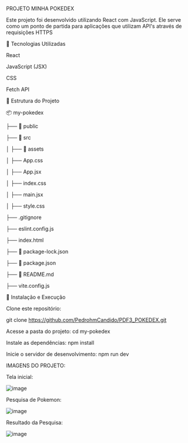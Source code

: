 
PROJETO MINHA POKEDEX

Este projeto foi desenvolvido utilizando React com JavaScript. Ele serve como um ponto de partida para aplicações que utilizam API's através de requisições HTTPS

🚀 Tecnologias Utilizadas

React

JavaScript (JSX)

CSS 

Fetch API

📂 Estrutura do Projeto

📦 my-pokedex

├── 📂 public

├── 📂 src

│   ├── 📂 assets

│   ├── App.css

│   ├── App.jsx

│   ├── index.css

│   ├── main.jsx

│   ├── style.css

├── .gitignore

├── eslint.config.js

├── index.html

├── 📜 package-lock.json

├── 📜 package.json

├── 📜 README.md

├── vite.config.js

📌 Instalação e Execução

Clone este repositório:

git clone https://github.com/PedrohmCandido/PDF3_POKEDEX.git

Acesse a pasta do projeto: cd my-pokedex

Instale as dependências: npm install

Inicie o servidor de desenvolvimento: npm run dev


IMAGENS DO PROJETO:

Tela inicial: 

![image](https://github.com/user-attachments/assets/448f8c52-1433-44d9-aef5-31497ff3ca08)

Pesquisa de Pokemon: 

![image](https://github.com/user-attachments/assets/2fb56cb1-7b98-4d4d-8e5a-36b43498d57e)

Resultado da Pesquisa:

![image](https://github.com/user-attachments/assets/05e0b2a8-3c13-42f1-b52a-b7644fbc2541)



